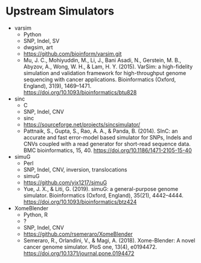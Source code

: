 # Upstream Simulators

- varsim
  - Python
  - SNP, Indel, SV
  - dwgsim, art
  - <https://github.com/bioinform/varsim.git>
  - Mu, J. C., Mohiyuddin, M., Li, J., Bani Asadi, N., Gerstein, M. B., Abyzov, A., Wong, W. H., & Lam, H. Y. (2015). VarSim: a high-fidelity simulation and validation framework for high-throughput genome sequencing with cancer applications. Bioinformatics (Oxford, England), 31(9), 1469–1471. <https://doi.org/10.1093/bioinformatics/btu828>
- sinc
  - C
  - SNP, Indel, CNV
  - sinc
  - <https://sourceforge.net/projects/sincsimulator/>
  - Pattnaik, S., Gupta, S., Rao, A. A., & Panda, B. (2014). SInC: an accurate and fast error-model based simulator for SNPs, Indels and CNVs coupled with a read generator for short-read sequence data. BMC bioinformatics, 15, 40. <https://doi.org/10.1186/1471-2105-15-40>
- simuG
  - Perl
  - SNP, Indel, CNV, inversion, translocations
  - simuG
  - <https://github.com/yjx1217/simuG>
  - Yue, J. X., & Liti, G. (2019). simuG: a general-purpose genome simulator. Bioinformatics (Oxford, England), 35(21), 4442–4444. <https://doi.org/10.1093/bioinformatics/btz424>
- XomeBlender
  - Python, R
  - ?
  - SNP, Indel, CNV
  - <https://github.com/rsemeraro/XomeBlender>
  - Semeraro, R., Orlandini, V., & Magi, A. (2018). Xome-Blender: A novel cancer genome simulator. PloS one, 13(4), e0194472. <https://doi.org/10.1371/journal.pone.0194472>

